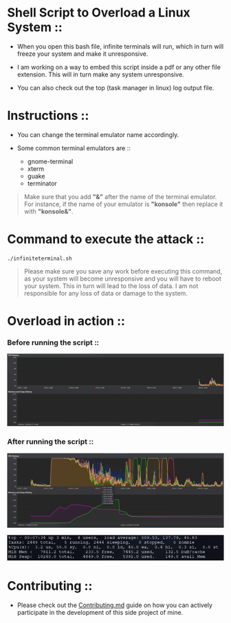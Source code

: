# Shell Script to Overload a Linux System ::

- When you open this bash file, infinite terminals will run, which in turn will freeze your system and make it unresponsive.

- I am working on a way to embed this script inside a pdf or any other file extension. This will in turn make any system unresponsive.

- You can also check out the top (task manager in linux) log output file.

# Instructions ::

- You can change the terminal emulator name accordingly.

- Some common terminal emulators are ::

  - gnome-terminal
  - xterm
  - guake
  - terminator

> Make sure that you add **"&"** after the name of the terminal emulator. For instance, if the name of your emulator is **"konsole"** then replace it with **"konsole&"**.

# Command to execute the attack ::

```
./infiniteterminal.sh
```

> Please make sure you save any work before executing this command, as your system will become unresponsive and you will have to reboot your system. This in turn will lead to the loss of data. I am not responsible for any loss of data or damage to the system.

# Overload in action ::

### Before running the script ::

![Before running the script](Media/before.png)

### After running the script ::

![After running the script](Media/after.png)

![top output first 10 lines](Media/top_output.png)

# Contributing ::

- Please check out the [Contributing.md](Contributing.md) guide on how you can actively participate in the development of this side project of mine.
